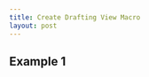 ```yaml
---
title: Create Drafting View Macro
layout: post
---
```


<script src="//code.jquery.com/jquery.js"></script>

<script src="//d3js.org/d3.v3.min.js"></script>

<script type="text/javascript" src="https://cdnjs.cloudflare.com/ajax/libs/gist-embed/2.7.1/gist-embed.min.js"></script>

## Example 1

<code data-gist-id="a90eb49a0c322bb2f0c3adfbd1acc794" data-gist-file="CreateDraftingView.cs" data-gist-hide-footer="true"></code>


